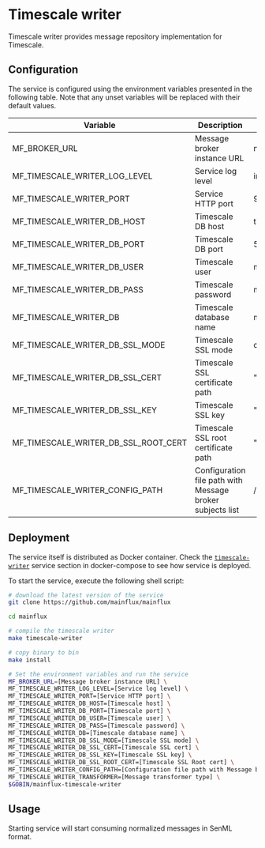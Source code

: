 # Timescale writer

Timescale writer provides message repository implementation for Timescale.

## Configuration

The service is configured using the environment variables presented in the
following table. Note that any unset variables will be replaced with their
default values.

| Variable                             | Description                                               | Default                |
| -----------------------------------  | --------------------------------------------------------- | ---------------------- |
| MF_BROKER_URL                        | Message broker instance URL                               | nats://localhost:4222  |
| MF_TIMESCALE_WRITER_LOG_LEVEL        | Service log level                                         | info                   |
| MF_TIMESCALE_WRITER_PORT             | Service HTTP port                                         | 9012                   |
| MF_TIMESCALE_WRITER_DB_HOST          | Timescale DB host                                         | timescale              |
| MF_TIMESCALE_WRITER_DB_PORT          | Timescale DB port                                         | 5432                   |
| MF_TIMESCALE_WRITER_DB_USER          | Timescale user                                            | mainflux               |
| MF_TIMESCALE_WRITER_DB_PASS          | Timescale password                                        | mainflux               |
| MF_TIMESCALE_WRITER_DB               | Timescale database name                                   | messages               |
| MF_TIMESCALE_WRITER_DB_SSL_MODE      | Timescale SSL mode                                        | disabled               |
| MF_TIMESCALE_WRITER_DB_SSL_CERT      | Timescale SSL certificate path                            | ""                     |
| MF_TIMESCALE_WRITER_DB_SSL_KEY       | Timescale SSL key                                         | ""                     |
| MF_TIMESCALE_WRITER_DB_SSL_ROOT_CERT | Timescale SSL root certificate path                       | ""                     |
| MF_TIMESCALE_WRITER_CONFIG_PATH      | Configuration file path with Message broker subjects list | /config.toml           |

## Deployment

The service itself is distributed as Docker container. Check the [`timescale-writer`](https://github.com/mainflux/mainflux/blob/master/docker/addons/timescale-writer/docker-compose.yml#L34-L59) service section in docker-compose to see how service is deployed.

To start the service, execute the following shell script:

```bash
# download the latest version of the service
git clone https://github.com/mainflux/mainflux

cd mainflux

# compile the timescale writer
make timescale-writer

# copy binary to bin
make install

# Set the environment variables and run the service
MF_BROKER_URL=[Message broker instance URL] \
MF_TIMESCALE_WRITER_LOG_LEVEL=[Service log level] \
MF_TIMESCALE_WRITER_PORT=[Service HTTP port] \
MF_TIMESCALE_WRITER_DB_HOST=[Timescale host] \
MF_TIMESCALE_WRITER_DB_PORT=[Timescale port] \
MF_TIMESCALE_WRITER_DB_USER=[Timescale user] \
MF_TIMESCALE_WRITER_DB_PASS=[Timescale password] \
MF_TIMESCALE_WRITER_DB=[Timescale database name] \
MF_TIMESCALE_WRITER_DB_SSL_MODE=[Timescale SSL mode] \
MF_TIMESCALE_WRITER_DB_SSL_CERT=[Timescale SSL cert] \
MF_TIMESCALE_WRITER_DB_SSL_KEY=[Timescale SSL key] \
MF_TIMESCALE_WRITER_DB_SSL_ROOT_CERT=[Timescale SSL Root cert] \
MF_TIMESCALE_WRITER_CONFIG_PATH=[Configuration file path with Message broker subjects list] \
MF_TIMESCALE_WRITER_TRANSFORMER=[Message transformer type] \
$GOBIN/mainflux-timescale-writer
```

## Usage

Starting service will start consuming normalized messages in SenML format.
